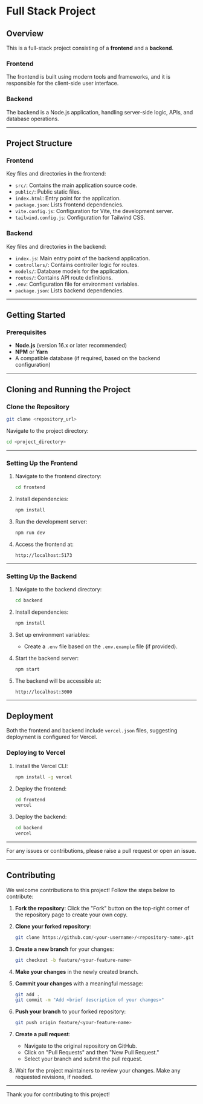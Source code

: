 
# Full Stack Project

## Overview

This is a full-stack project consisting of a **frontend** and a **backend**.

### Frontend
The frontend is built using modern tools and frameworks, and it is responsible for the client-side user interface.

### Backend
The backend is a Node.js application, handling server-side logic, APIs, and database operations.

---

## Project Structure

### Frontend
Key files and directories in the frontend:
- `src/`: Contains the main application source code.
- `public/`: Public static files.
- `index.html`: Entry point for the application.
- `package.json`: Lists frontend dependencies.
- `vite.config.js`: Configuration for Vite, the development server.
- `tailwind.config.js`: Configuration for Tailwind CSS.

### Backend
Key files and directories in the backend:
- `index.js`: Main entry point of the backend application.
- `controllers/`: Contains controller logic for routes.
- `models/`: Database models for the application.
- `routes/`: Contains API route definitions.
- `.env`: Configuration file for environment variables.
- `package.json`: Lists backend dependencies.

---

## Getting Started

### Prerequisites
- **Node.js** (version 16.x or later recommended)
- **NPM** or **Yarn**
- A compatible database (if required, based on the backend configuration)

---

## Cloning and Running the Project

### Clone the Repository
```bash
git clone <repository_url>
```

Navigate to the project directory:
```bash
cd <project_directory>
```

---

### Setting Up the Frontend
1. Navigate to the frontend directory:
   ```bash
   cd frontend
   ```

2. Install dependencies:
   ```bash
   npm install
   ```

3. Run the development server:
   ```bash
   npm run dev
   ```

4. Access the frontend at:
   ```
   http://localhost:5173
   ```

---

### Setting Up the Backend
1. Navigate to the backend directory:
   ```bash
   cd backend
   ```

2. Install dependencies:
   ```bash
   npm install
   ```

3. Set up environment variables:
   - Create a `.env` file based on the `.env.example` file (if provided).

4. Start the backend server:
   ```bash
   npm start
   ```

5. The backend will be accessible at:
   ```
   http://localhost:3000
   ```

---

## Deployment
Both the frontend and backend include `vercel.json` files, suggesting deployment is configured for Vercel.

### Deploying to Vercel
1. Install the Vercel CLI:
   ```bash
   npm install -g vercel
   ```

2. Deploy the frontend:
   ```bash
   cd frontend
   vercel
   ```

3. Deploy the backend:
   ```bash
   cd backend
   vercel
   ```

---

<!-- ## License
This project is licensed under [Your License].

--- -->

For any issues or contributions, please raise a pull request or open an issue.


---

## Contributing

We welcome contributions to this project! Follow the steps below to contribute:

1. **Fork the repository**: Click the "Fork" button on the top-right corner of the repository page to create your own copy.

2. **Clone your forked repository**:
   ```bash
   git clone https://github.com/<your-username>/<repository-name>.git
   ```

3. **Create a new branch** for your changes:
   ```bash
   git checkout -b feature/<your-feature-name>
   ```

4. **Make your changes** in the newly created branch.

5. **Commit your changes** with a meaningful message:
   ```bash
   git add .
   git commit -m "Add <brief description of your changes>"
   ```

6. **Push your branch** to your forked repository:
   ```bash
   git push origin feature/<your-feature-name>
   ```

7. **Create a pull request**:
   - Navigate to the original repository on GitHub.
   - Click on "Pull Requests" and then "New Pull Request."
   - Select your branch and submit the pull request.

8. Wait for the project maintainers to review your changes. Make any requested revisions, if needed.

---

Thank you for contributing to this project!
